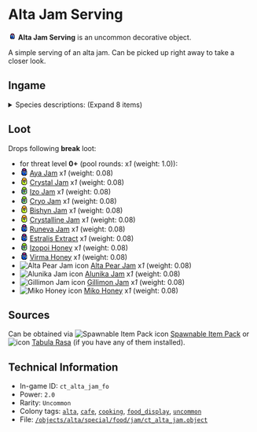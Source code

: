 # Alta Jam Serving

<img src="https://raw.githubusercontent.com/Ceterai/Enternia/main/objects/alta/special/food/jam/icon.png" alt="Alta Jam Serving icon" loading="lazy" height="16px" width="auto" /> **Alta Jam Serving** is an uncommon decorative object.

A simple serving of an alta jam. Can be picked up right away to take a closer look.

## Ingame

<details markdown="1"><summary>Species descriptions: (Expand 8 items)</summary>

- Alta: Oa-a, a jam! I wonder which one it is~
- Apex: A likely sweet jam in a bowl. Should I take it?
- Avian: Ooh, a tasty jam! I bet it tastes just as good as it looks. Only one way to find out!
- Floran: Ssome jam. Floran shell enjoy itsss sswetnesss!
- Glitch: Hungry. I should give this jam a taste.
- Human: Oh, this looks tasty! I think I should try it. Just a bit.
- Hylotl: What a wonderful culinary miracle! I wonder if I could claim it.
- Novakid: This goodness is smellin' very nice!

</details>

## Loot

Drops following **break** loot:

- for threat level **0+** (pool rounds: x*1* (weight: 1.0)):
- <img src="https://raw.githubusercontent.com/Ceterai/Enternia/main/items/generic/food/tier1/ct_aya_jam.png" alt="Aya Jam icon" loading="lazy" height="16px" width="auto" /> [Aya Jam](https://ceterai.github.io/MyEnternia/Wiki/AyaJam) x*1* (weight: 0.08)
- <img src="https://raw.githubusercontent.com/Ceterai/Enternia/main/items/generic/food/tier1/ct_crystal_jam.png" alt="Crystal Jam icon" loading="lazy" height="16px" width="auto" /> [Crystal Jam](https://ceterai.github.io/MyEnternia/Wiki/CrystalJam) x*1* (weight: 0.08)
- <img src="https://raw.githubusercontent.com/Ceterai/Enternia/main/items/generic/food/tier1/ct_iso_jam.png" alt="Izo Jam icon" loading="lazy" height="16px" width="auto" /> [Izo Jam](https://ceterai.github.io/MyEnternia/Wiki/IzoJam) x*1* (weight: 0.08)
- <img src="https://raw.githubusercontent.com/Ceterai/Enternia/main/items/generic/food/tier1/ct_iso_jam.png" alt="Cryo Jam icon" loading="lazy" height="16px" width="auto" /> [Cryo Jam](https://ceterai.github.io/MyEnternia/Wiki/CryoJam) x*1* (weight: 0.08)
- <img src="https://raw.githubusercontent.com/Ceterai/Enternia/main/items/generic/food/tier1/ct_crystal_jam.png" alt="Bishyn Jam icon" loading="lazy" height="16px" width="auto" /> [Bishyn Jam](https://ceterai.github.io/MyEnternia/Wiki/BishynJam) x*1* (weight: 0.08)
- <img src="https://raw.githubusercontent.com/Ceterai/Enternia/main/items/generic/food/tier1/ct_crystal_jam.png" alt="Crystalline Jam icon" loading="lazy" height="16px" width="auto" /> [Crystalline Jam](https://ceterai.github.io/MyEnternia/Wiki/CrystallineJam) x*1* (weight: 0.08)
- <img src="https://raw.githubusercontent.com/Ceterai/Enternia/main/items/generic/food/tier1/ct_aya_jam.png" alt="Runeva Jam icon" loading="lazy" height="16px" width="auto" /> [Runeva Jam](https://ceterai.github.io/MyEnternia/Wiki/RunevaJam) x*1* (weight: 0.08)
- <img src="https://raw.githubusercontent.com/Ceterai/Enternia/main/items/generic/food/tier1/ct_aya_jam.png" alt="Estralis Extract icon" loading="lazy" height="16px" width="auto" /> [Estralis Extract](https://ceterai.github.io/MyEnternia/Wiki/EstralisExtract) x*1* (weight: 0.08)
- <img src="https://raw.githubusercontent.com/Ceterai/Enternia/main/items/generic/food/tier1/ct_iso_jam.png" alt="Izopoi Honey icon" loading="lazy" height="16px" width="auto" /> [Izopoi Honey](https://ceterai.github.io/MyEnternia/Wiki/IzopoiHoney) x*1* (weight: 0.08)
- <img src="https://raw.githubusercontent.com/Ceterai/Enternia/main/items/generic/food/tier1/ct_aya_jam.png" alt="Virma Honey icon" loading="lazy" height="16px" width="auto" /> [Virma Honey](https://ceterai.github.io/MyEnternia/Wiki/VirmaHoney) x*1* (weight: 0.08)
- <img src="https://raw.githubusercontent.com/Ceterai/Enternia/main/assetMissing.png" alt="Alta Pear Jam icon" loading="lazy" height="16px" width="auto" /> [Alta Pear Jam](https://ceterai.github.io/MyEnternia/Wiki/AltaPearJam) x*1* (weight: 0.08)
- <img src="https://raw.githubusercontent.com/Ceterai/Enternia/main/assetMissing.png" alt="Alunika Jam icon" loading="lazy" height="16px" width="auto" /> [Alunika Jam](https://ceterai.github.io/MyEnternia/Wiki/AlunikaJam) x*1* (weight: 0.08)
- <img src="https://raw.githubusercontent.com/Ceterai/Enternia/main/assetMissing.png" alt="Gillimon Jam icon" loading="lazy" height="16px" width="auto" /> [Gillimon Jam](https://ceterai.github.io/MyEnternia/Wiki/GillimonJam) x*1* (weight: 0.08)
- <img src="https://raw.githubusercontent.com/Ceterai/Enternia/main/assetMissing.png" alt="Miko Honey icon" loading="lazy" height="16px" width="auto" /> [Miko Honey](https://ceterai.github.io/MyEnternia/Wiki/MikoHoney) x*1* (weight: 0.08)

## Sources

Can be obtained via <img src="https://raw.githubusercontent.com/Silverfeelin/Starbound-SpawnableItemPack/master/interface/sip/iconSmall.png" alt="Spawnable Item Pack icon" width="18" height="14"/> [Spawnable Item Pack](https://steamcommunity.com/sharedfiles/filedetails/?id=733665104) or <img src="https://steamuserimages-a.akamaihd.net/ugc/263843960696222713/3EC9A7C005541F7D577EBCB8C5736B4EFC9973D6/" alt="icon" width="8" height="12"/> [Tabula Rasa](https://community.playstarbound.com/resources/the-tabula-rasa.3222/) (if you have any of them installed).

## Technical Information

- In-game ID: `ct_alta_jam_fo`
- Power: `2.0`
- Rarity: `Uncommon`
- Colony tags: [`alta`](https://ceterai.github.io/MyEnternia/Wiki/Tags/Alta), [`cafe`](https://ceterai.github.io/MyEnternia/Wiki/Tags/Cafe), [`cooking`](https://ceterai.github.io/MyEnternia/Wiki/Tags/Cooking), [`food_display`](https://ceterai.github.io/MyEnternia/Wiki/Tags/FoodDisplay), [`uncommon`](https://ceterai.github.io/MyEnternia/Wiki/Tags/Uncommon)
- File: [`/objects/alta/special/food/jam/ct_alta_jam.object`](https://github.com/Ceterai/Enternia/blob/main/objects/alta/special/food/jam/ct_alta_jam.object)
